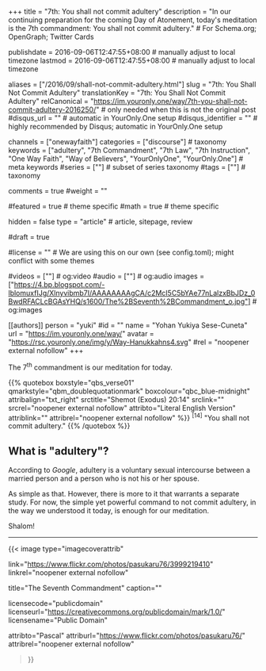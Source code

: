 +++
title = "7th: You shall not commit adultery"
description = "In our continuing preparation for the  coming Day of Atonement, today's meditation is the 7th commandment: You shall not commit adultery."  # For Schema.org; OpenGraph; Twitter Cards

publishdate = 2016-09-06T12:47:55+08:00                          # manually adjust to local timezone
lastmod = 2016-09-06T12:47:55+08:00                          # manually adjust to local timezone

aliases = ["/2016/09/shall-not-commit-adultery.html"]
slug = "7th: You Shall Not Commit Adultery"
translationKey = "7th: You Shall Not Commit Adultery"
relCanonical = "https://im.youronly.one/way/7th-you-shall-not-commit-adultery-2016250/"                           # only needed when this is not the original post
#disqus_url = ""                                                    # automatic in YourOnly.One setup
#disqus_identifier = ""                                             # highly recommended by Disqus; automatic in YourOnly.One setup

channels = ["onewayfaith"]
categories = ["discourse"]                           # taxonomy
keywords = ["adultery", "7th Commandment", "7th Law", "7th Instruction", "One Way Faith", "Way of Believers", "YourOnlyOne", "YourOnly.One"]                             # meta keywords
#series = [""]                               # subset of series taxonomy
#tags = [""]                                 # taxonomy

comments = true
#weight = ""

#featured = true                              # theme specific
#math = true                                  # theme specific

hidden = false
type = "article"                                                           # article, sitepage, review

#draft = true

#license = ""                                 # We are using this on our own (see config.toml); might conflict with some themes

#videos = [""]                                # og:video
#audio = [""]                                 # og:audio
images = ["https://4.bp.blogspot.com/-lblomuxfIJg/Xlnyvibmb7I/AAAAAAAAgCA/c2McI5C5bYAe77nLalzxBbJDz_0BwdRFACLcBGAsYHQ/s1600/The%2BSeventh%2BCommandment_o.jpg"]    # og:images

[[authors]]
person = "yuki"
#id = ""
name = "Yohan Yukiya Sese-Cuneta"
url = "https://im.youronly.one/way/"
avatar = "https://rsc.youronly.one/img/y/Way-Hanukkahns4.svg"
#rel = "noopener external nofollow"
+++

The 7<sup>th</sup> commandment is our meditation for today.

<!--more-->

{{% quotebox boxstyle="qbs_verse01" qmarkstyle="qbm_doublequotationmark" boxcolour="qbc_blue-midnight" attribalign="txt_right" srctitle="Shemot (Exodus) 20:14" srclink="" srcrel="noopener external nofollow" attribto="Literal English Version" attriblink="" attribrel="noopener external nofollow" %}}
<sup>[14]</sup> "You shall not commit adultery."
{{% /quotebox %}}

## What is "adultery"?

According to *Google*, adultery is a voluntary sexual intercourse between a married person and a person who is not his or her spouse.

As simple as that. However, there is more to it that warrants a separate study. For now, the simple yet powerful command to not commit adultery, in the way we understood it today, is enough for our meditation.

Shalom!

---

{{< image
  type="imagecoverattrib"

  link="https://www.flickr.com/photos/pasukaru76/3999219410"
  linkrel="noopener external nofollow"

  title="The Seventh Commandment"
  caption=""

  licensecode="publicdomain"
  licenseurl="https://creativecommons.org/publicdomain/mark/1.0/"
  licensename="Public Domain"

  attribto="Pascal"
  attriburl="https://www.flickr.com/photos/pasukaru76/"
  attribrel="noopener external nofollow"
>}}
